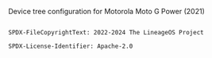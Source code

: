 Device tree configuration for Motorola Moto G Power (2021)


```

SPDX-FileCopyrightText: 2022-2024 The LineageOS Project

SPDX-License-Identifier: Apache-2.0

```

